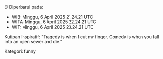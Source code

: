 ⏰ Diperbarui pada:
- WIB: Minggu, 6 April 2025 21.24.21 UTC
- WITA: Minggu, 6 April 2025 22.24.21 UTC
- WIT: Minggu, 6 April 2025 23.24.21 UTC

Kutipan Inspiratif:
"Tragedy is when I cut my finger. Comedy is when you fall into an open sewer and die."


Kategori: funny

